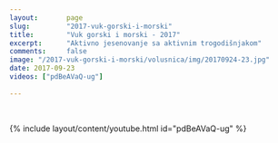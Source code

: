 ```yaml
---
layout:       page
slug:         "2017-vuk-gorski-i-morski"
title:        "Vuk gorski i morski - 2017"
excerpt:      "Aktivno jesenovanje sa aktivnim trogodišnjakom"
comments:     false
image: "/2017-vuk-gorski-i-morski/volusnica/img/20170924-23.jpg"
date: 2017-09-23
videos: ["pdBeAVaQ-ug"]
  
---
```


<br>

{% include layout/content/youtube.html id="pdBeAVaQ-ug" %}